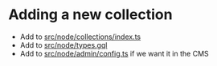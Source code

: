 # Adding a new collection

- Add to [src/node/collections/index.ts](src/node/collections/index.ts)
- Add to [src/node/types.gql](src/node/types.gql)
- Add to [src/node/admin/config.ts](src/node/admin/config.ts) if we want it in the CMS
